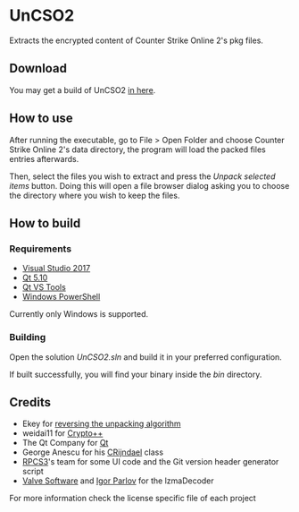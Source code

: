 # UnCSO2
Extracts the encrypted content of Counter Strike Online 2's pkg files.

## Download 
You may get a build of UnCSO2 [in here](https://github.com/Ochii/UnCSO2/releases).

## How to use
After running the executable, go to File > Open Folder and choose Counter Strike Online 2's data directory, the program will load the packed files entries afterwards.

Then, select the files you wish to extract and press the *Unpack selected items* button. Doing this will open a file browser dialog asking you to choose the directory where you wish to keep the files.

## How to build

### Requirements
- [Visual Studio 2017](https://www.visualstudio.com/downloads/)
- [Qt 5.10](https://www.qt.io/download)
- [Qt VS Tools](http://doc.qt.io/qtvstools/qtvstools-getting-started.html)
- [Windows PowerShell](https://docs.microsoft.com/en-us/powershell/scripting/setup/installing-windows-powershell)

Currently only Windows is supported.

### Building
Open the solution *UnCSO2.sln* and build it in your preferred configuration.

If built successfully, you will find your binary inside the *bin* directory.

## Credits

- Ekey for [reversing the unpacking algorithm](http://forum.xentax.com/viewtopic.php?f=21&t=11117)
- weidai11 for [Crypto++](https://www.cryptopp.com/)
- The Qt Company for [Qt](https://www.qt.io/)
- George Anescu for his [CRijndael](https://www.codeproject.com/Articles/1380/A-C-Implementation-of-the-Rijndael-Encryption-Decr) class
- [RPCS3](https://rpcs3.net/)'s team for some UI code and the Git version header generator script
- [Valve Software](https://github.com/ValveSoftware/source-sdk-2013) and [Igor Parlov](http://www.7-zip.org/) for the lzmaDecoder

For more information check the license specific file of each project
